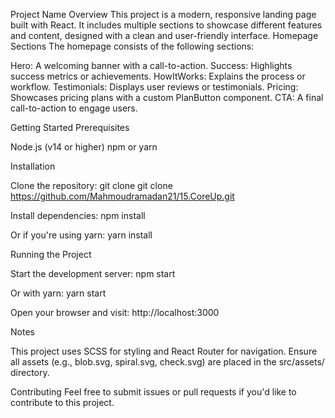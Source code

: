 Project Name
Overview
This project is a modern, responsive landing page built with React. It includes multiple sections to showcase different features and content, designed with a clean and user-friendly interface.
Homepage Sections
The homepage consists of the following sections:

Hero: A welcoming banner with a call-to-action.
Success: Highlights success metrics or achievements.
HowItWorks: Explains the process or workflow.
Testimonials: Displays user reviews or testimonials.
Pricing: Showcases pricing plans with a custom PlanButton component.
CTA: A final call-to-action to engage users.

Getting Started
Prerequisites

Node.js (v14 or higher)
npm or yarn

Installation

Clone the repository:
git clone git clone https://github.com/Mahmoudramadan21/15.CoreUp.git

Install dependencies:
npm install

Or if you're using yarn:
yarn install

Running the Project

Start the development server:
npm start

Or with yarn:
yarn start

Open your browser and visit:
http://localhost:3000

Notes

This project uses SCSS for styling and React Router for navigation.
Ensure all assets (e.g., blob.svg, spiral.svg, check.svg) are placed in the src/assets/ directory.

Contributing
Feel free to submit issues or pull requests if you'd like to contribute to this project.
